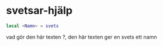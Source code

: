 # svetsar-hjälp
```lua
local <Namn> = svets
```
vad gör den här texten ?, den här texten ger en svets ett namn
